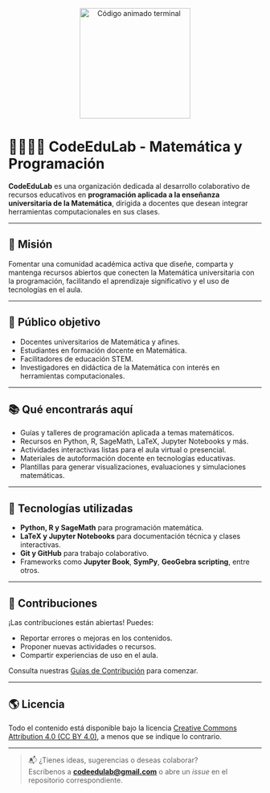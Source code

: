 <p align="center">
  <img src="https://media0.giphy.com/media/l4lRdl315eruX7S6Y/giphy.gif" width="220" alt="Código animado terminal" />
</p>


# 👨‍🏫👩‍🏫 CodeEduLab - Matemática y Programación

**CodeEduLab** es una organización dedicada al desarrollo colaborativo de recursos educativos en **programación aplicada a la enseñanza universitaria de la Matemática**, dirigida a docentes que desean integrar herramientas computacionales en sus clases.

---

## 🎯 Misión

Fomentar una comunidad académica activa que diseñe, comparta y mantenga recursos abiertos que conecten la Matemática universitaria con la programación, facilitando el aprendizaje significativo y el uso de tecnologías en el aula.

---

## 👥 Público objetivo

- Docentes universitarios de Matemática y afines.
- Estudiantes en formación docente en Matemática.
- Facilitadores de educación STEM.
- Investigadores en didáctica de la Matemática con interés en herramientas computacionales.

---

## 📚 Qué encontrarás aquí

- Guías y talleres de programación aplicada a temas matemáticos.
- Recursos en Python, R, SageMath, LaTeX, Jupyter Notebooks y más.
- Actividades interactivas listas para el aula virtual o presencial.
- Materiales de autoformación docente en tecnologías educativas.
- Plantillas para generar visualizaciones, evaluaciones y simulaciones matemáticas.

---

## 🔧 Tecnologías utilizadas

- **Python, R y SageMath** para programación matemática.
- **LaTeX y Jupyter Notebooks** para documentación técnica y clases interactivas.
- **Git y GitHub** para trabajo colaborativo.
- Frameworks como **Jupyter Book**, **SymPy**, **GeoGebra scripting**, entre otros.

---

## 🤝 Contribuciones

¡Las contribuciones están abiertas! Puedes:

- Reportar errores o mejoras en los contenidos.
- Proponer nuevas actividades o recursos.
- Compartir experiencias de uso en el aula.

Consulta nuestras [Guías de Contribución](./CONTRIBUTING.md) para comenzar.

---

## 🌎 Licencia

Todo el contenido está disponible bajo la licencia [Creative Commons Attribution 4.0 (CC BY 4.0)](https://creativecommons.org/licenses/by/4.0/), a menos que se indique lo contrario.

---

> 📬 ¿Tienes ideas, sugerencias o deseas colaborar?  
> Escríbenos a **codeedulab@gmail.com** o abre un *issue* en el repositorio correspondiente.
